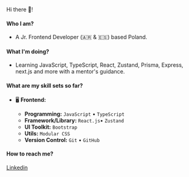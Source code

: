 Hi there 👋!

#### Who I am?

- A Jr. Frontend Developer (🇦🇷 & 🇪🇸) based Poland.

#### What I'm doing?

- Learning JavaScript, TypeScript, React, Zustand, Prisma, Express, next.js and more with a mentor's guidance.

#### What are my skill sets so far?

- 🖥 **Frontend:**

  - **Programming:** `JavaScript` • `TypeScript` 
  - **Framework/Library:** `React.js`• `Zustand` 
  - **UI Toolkit:** `Bootstrap` 
  - **Utils:** `Modular CSS`
  - **Version Control:** `Git` • `GitHub`

#### How to reach me?

<a href="https://www.linkedin.com/in/ezequiel-barredo">Linkedin</a>
<br/>
